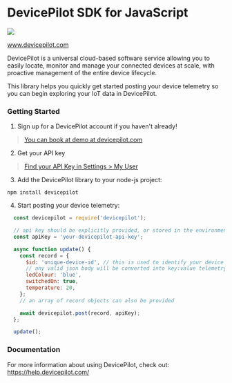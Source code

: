 # DevicePilot SDK for JavaScript

<a href="https://nodei.co/npm/devicepilot/">
  <img src="https://nodei.co/npm/devicepilot.svg?downloads=true&downloadRank=true&stars=true">
</a>

www.devicepilot.com

DevicePilot is a universal cloud-based software service allowing you to easily locate, monitor and manage your connected devices at scale, with proactive management of the entire device lifecycle.

This library helps you quickly get started posting your device telemetry so you can begin exploring your IoT data in DevicePilot.

### Getting Started

1. Sign up for a DevicePilot account if you haven't already!

> [You can book at demo at devicepilot.com](https://www.devicepilot.com/contact)

2. Get your API key

> [Find your API Key in Settings > My User](https://app.devicepilot.com/#/settings/my-user)

3. Add the DevicePilot library to your node-js project:

```
npm install devicepilot
```

4. Start posting your device telemetry:

```javascript
  const devicepilot = require('devicepilot');

  // api key should be explicitly provided, or stored in the environmental variable DP_API_KEY
  const apiKey = 'your-devicepilot-api-key';

  async function update() {
    const record = {
      $id: 'unique-device-id', // this is used to identify your device
      // any valid json body will be converted into key:value telemetry:
      ledColour: 'blue',
      switchedOn: true,
      temperature: 20,
    };
    // an array of record objects can also be provided

    await devicepilot.post(record, apiKey);
  };

  update();
```

### Documentation

For more information about using DevicePilot, check out: https://help.devicepilot.com/
